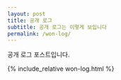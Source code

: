 ```yaml
---
layout: post
title: 공개 로그
subtitle: 공개 로그는 이렇게 보입니다
permalink: /won-log/
---
```


공개 로그 포스트입니다.

{% include_relative won-log.html %}

